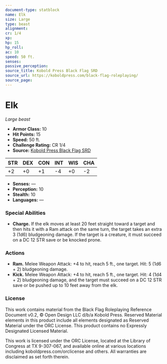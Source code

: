 ```yaml
---
document-type: statblock
name: Elk
size: Large
type: beast
alignment: 
cr: 1/4
xp: 
hp: 15
hp_roll: 
ac: 10
speed: 50 ft.
senses: 
passive_perception: 
source_title: Kobold Press Black Flag SRD
source_url: https://koboldpress.com/black-flag-roleplaying/
source_page: 
---
```


# Elk

*Large beast*

- **Armor Class:** 10
- **Hit Points:** 15
- **Speed:** 50 ft.
- **Challenge Rating:** CR 1/4
- **Source:** [Kobold Press Black Flag SRD](https://koboldpress.com/black-flag-roleplaying/)

| STR | DEX | CON | INT | WIS | CHA |
| --- | --- | --- | --- | --- | --- |
| +2 | +0 | +1 | -4 | +0 | -2 |

- **Senses:** —
- **Perception:** 10
- **Stealth:** 10
- **Languages:** —

### Special Abilities

- **Charge.** If the elk moves at least 20 feet straight toward a target and then hits it with a Ram attack on the same turn, the target takes an extra 3 (1d6) bludgeoning damage. If the target is a creature, it must succeed on a DC 12 STR save or be knocked prone.

### Actions

- **Ram.** Melee Weapon Attack: +4 to hit, reach 5 ft., one target. Hit: 5 (1d6 + 2) bludgeoning damage.
- **Kick.** Melee Weapon Attack: +4 to hit, reach 5 ft., one target. Hit: 4 (1d4 + 2) bludgeoning damage, and the target must succeed on a DC 12 STR save or be pushed up to 10 feet away from the elk.

### License

This work contains material from the Black Flag Roleplaying Reference Document v0.2, © Open Design LLC d/b/a Kobold Press. Reserved Material elements in this product include all elements designated as Reserved Material under the ORC License. This product contains no Expressly Designated Licensed Material.

This work is licensed under the ORC License, located at the Library of Congress at TX 9-307-067, and available online at various locations including koboldpress.com/orclicense and others. All warranties are disclaimed as set forth therein.
